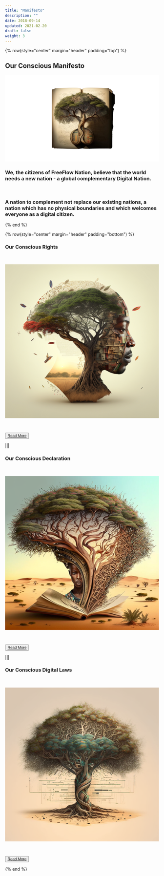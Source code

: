 ```yaml
---
title: "Manifesto"
description: ""
date: 2018-09-14
updated: 2021-02-20
draft: false
weight: 3
---
```


<div class="container mx-auto">

<!-- section 1 (co-found) -->

{% row(style="center" margin="header" padding="top") %}

## Our Conscious Manifesto

![Image](img/manifesto.png#xl#mx-auto)


### We, the citizens of FreeFlow Nation, believe that the world needs a new nation - a global complementary Digital Nation. 
<br>

### A nation to complement not replace our existing nations, a nation which has no physical boundaries and which welcomes everyone as a digital citizen.

{% end %}

<!-- section 2 (co-found) -->

{% row(style="center" margin="header" padding="bottom") %}

### Our Conscious Rights


<br>

![Image](img/rights.png#md#mx-auto)

<br>

<button style="font-size:0.9em">[Read More](/manifesto/rights/)</button>

|||

### Our Conscious Declaration

<br>

![Image](img/declaration.png#md#mx-auto)

<br>

<button style="font-size:0.9em">[Read More](/manifesto/declaration/)</button>

|||

### Our Conscious Digital Laws


<br>

![Image](img/laws.png#md#mx-auto)

<br>

<button style="font-size:0.9em">[Read More](/manifesto/laws/)</button>

{% end %}

</div>